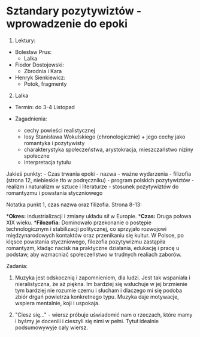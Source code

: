 # Sztandary pozytywiztów - wprowadzenie do epoki

1. Lektury:
- Bolesław Prus:
    - Lalka
- Fiodor Dostojewski:
    - Zbrodnia i Kara
- Henryk Sienkiewicz:
    - Potok, fragmenty

2. Lalka

- Termin: do 3-4 Listopad

- Zagadnienia:
    - cechy powieści realistycznej
    - losy Stanisława Wokulskiego (chronologicznie) + jego cechy jako romantyka i pozytywisty
    - charakterystyka społeczeństwa, arystokracja, mieszczaństwo niziny społeczne
    - interpretacja tytułu

Jakieś punkty:
    - Czas trwania epoki
    - nazwa
    - ważne wydarzenia
    - filizofia (strona 12, niebieskie tło w podręczniku)
    - program polskich pozytywiztów
    - realizm i naturalizm w sztuce i literaturze
    - stosunek pozytywiztów do romantyzmu i powstania styczniowego

Notatka punkt 1, czas nazwa oraz filizofia. Strona 8-13:

***Okres:** industrializacji i zmiany układu sił w Europie.
***Czas:** Druga połowa XIX wieku.
***Filozofia:** Dominowało przekonanie o postępie technologicznym i stabilizacji politycznej, co sprzyjało rozwojowi międzynarodowych kontaktów oraz przenikaniu się kultur. W Polsce, po klęsce powstania styczniowego, filozofia pozytywizmu zastąpiła romantyzm, kładąc nacisk na praktyczne działania, edukację i pracę u podstaw, aby wzmacniać społeczeństwo w trudnych realiach zaborów.

Zadania:

1. Muzyka jest odskocznią i zapomnieniem, dla ludzi. Jest tak wspaniała i nieralistyczna, że aż piękna. Im bardziej się wsłuchuje w jej brzmienie tym bardziej nie rozumie czemu i słucham i dlaczego mi się podoba zbiór drgań powietrza konkretnego typu. Muzyka daje motywacje, wspiera mentalnie, koji i uspokaja.

2. "Ciesz się..." - wiersz próbuje uświadomić nam o rzeczach, które mamy i byśmy je docenili i cieszyli się nimi w pełni. Tytuł idealnie podsumowywyje cały wiersz. 
